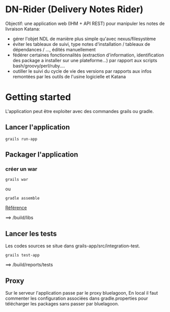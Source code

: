 # DN-Rider (Delivery Notes Rider)

Objectif: une application web (IHM + API REST) pour manipuler les notes de livraison Katana:

 * gérer l'objet NDL de manière plus simple qu'avec nexus/filesystème
 * éviter les tableaux de suivi, type notes d'installation / tableaux de dépendances / ..., édités manuellement
 * fédérer certaines fonctionnalités (extraction d'information, identification des package a installer sur une plateforme...) par rapport aux scripts bash/groovy/perl/ruby....
 * outiller le suivi du cycle de vie des versions par rapports aux infos remontées par les outils de l'usine logicielle et Katana

# Getting started

L'application peut être exploiter avec des commandes grails ou gradle.

## Lancer l'application
``` 
grails run-app
```

## Packager l'application
### créer un war
``` 
grails war
```
ou
``` 
gradle assemble
```
[Référence](http://mrhaki.blogspot.fr/2016/06/grails-goodness-creating-fully.html)

==> /build/libs

## Lancer les tests 
Les codes sources se situe dans grails-app/src/integration-test.
```
grails test-app
```

==> /build/reports/tests

## Proxy
Sur le serveur l'application passe par le proxy bluelagoon, 
En local il faut commenter les configuration associées dans gradle.properties pour télécharger les packages sans passer par bluelagoon.

 
 